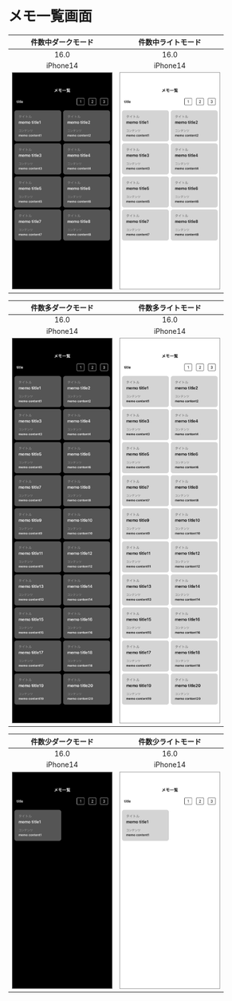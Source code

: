 # メモ一覧画面

|件数中ダークモード|件数中ライトモード|
|:---:|:---:|
|16.0|16.0|
|iPhone14|iPhone14|
|<img src='../TestSnapshot/ReferenceImages_64/メモ一覧画面/testMemoListViewController_件数中_ダークモード_iPhone_16_0_390x844@3x.png' width='200' style='border: 1px solid #999' />|<img src='../TestSnapshot/ReferenceImages_64/メモ一覧画面/testMemoListViewController_件数中_ライトモード_iPhone_16_0_390x844@3x.png' width='200' style='border: 1px solid #999' />|

|件数多ダークモード|件数多ライトモード|
|:---:|:---:|
|16.0|16.0|
|iPhone14|iPhone14|
|<img src='../TestSnapshot/ReferenceImages_64/メモ一覧画面/testMemoListViewController_件数多_ダークモード_iPhone_16_0_390x844@3x.png' width='200' style='border: 1px solid #999' />|<img src='../TestSnapshot/ReferenceImages_64/メモ一覧画面/testMemoListViewController_件数多_ライトモード_iPhone_16_0_390x844@3x.png' width='200' style='border: 1px solid #999' />|

|件数少ダークモード|件数少ライトモード|
|:---:|:---:|
|16.0|16.0|
|iPhone14|iPhone14|
|<img src='../TestSnapshot/ReferenceImages_64/メモ一覧画面/testMemoListViewController_件数少_ダークモード_iPhone_16_0_390x844@3x.png' width='200' style='border: 1px solid #999' />|<img src='../TestSnapshot/ReferenceImages_64/メモ一覧画面/testMemoListViewController_件数少_ライトモード_iPhone_16_0_390x844@3x.png' width='200' style='border: 1px solid #999' />|


